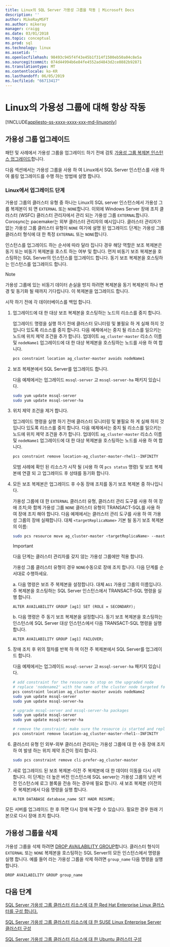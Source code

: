 ```yaml
---
title: Linux의 SQL Server 가용성 그룹을 작동 | Microsoft Docs
description: ''
author: MikeRayMSFT
ms.author: mikeray
manager: craigg
ms.date: 03/01/2018
ms.topic: conceptual
ms.prod: sql
ms.technology: linux
ms.assetid: ''
ms.openlocfilehash: 98493c945f4f43e45b1f314f1500eb50a04c8e5a
ms.sourcegitcommit: 074d44994b6e84fe4552ad4843d2ce0882b92871
ms.translationtype: MT
ms.contentlocale: ko-KR
ms.lasthandoff: 06/05/2019
ms.locfileid: "66713417"
---
```

# <a name="operate-always-on-availability-groups-on-linux"></a>Linux의 가용성 그룹에 대해 항상 작동

[!INCLUDE[appliesto-ss-xxxx-xxxx-xxx-md-linuxonly](../includes/appliesto-ss-xxxx-xxxx-xxx-md-linuxonly.md)]

## <a name="upgrade-availability-group"></a>가용성 그룹 업그레이드

패턴 및 사례에서 가용성 그룹을 업그레이드 하기 전에 검토 [가용성 그룹 복제본 인스턴스 업그레이드](../database-engine/availability-groups/windows/upgrading-always-on-availability-group-replica-instances.md)합니다.

다음 섹션에서는 가용성 그룹을 사용 하 여 Linux에서 SQL Server 인스턴스를 사용 하 여 롤링 업그레이드를 수행 하는 방법에 설명 합니다. 

### <a name="upgrade-steps-on-linux"></a>Linux에서 업그레이드 단계

가용성 그룹의 클러스터 유형 중 하나는 Linux의 SQL server 인스턴스에서 가용성 그룹 복제본이 되 면 `EXTERNAL` 또는 `NONE`합니다. 이외에 Windows Server 장애 조치 클러스터 (WSFC) 클러스터 관리자에서 관리 되는 가용성 그룹 `EXTERNAL`합니다. Corosync는 pacemaker는 외부 클러스터 관리자의 예시입니다. 클러스터 관리자가 없는 가용성 그룹 클러스터 유형이 `NONE` 여기에 설명 된 업그레이드 단계는 가용성 그룹 클러스터 형식에 대 한 특정 `EXTERNAL` 또는 `NONE`합니다.

인스턴스를 업그레이드 하는 순서에 따라 달라 집니다 경우 해당 역할은 보조 복제본은 동기 또는 비동기 복제본을 호스트 하는 여부 및 합니다. 먼저 비동기 보조 복제본을 호스팅하는 SQL Server의 인스턴스를 업그레이드 합니다. 동기 보조 복제본을 호스팅하는 인스턴스를 업그레이드 합니다. 

   >[!NOTE]
   >가용성 그룹에 있는 비동기 데이터 손실을 방지 하려면 복제본을 동기 복제본이 하나 변경 및 동기화 될 때까지 기다립니다. 이 복제본을 업그레이드 합니다.
   
시작 하기 전에 각 데이터베이스를 백업 합니다.

1. 업그레이드에 대 한 대상 보조 복제본을 호스팅하는 노드의 리소스를 중지 합니다.
   
   업그레이드 명령을 실행 하기 전에 클러스터 모니터링 및 불필요 하 게 실패 하지 것입니다 있도록 리소스를 중지 합니다. 다음 예제에서는 중지 될 리소스를 일으키는 노드에 위치 제약 조건을 추가 합니다. 업데이트 `ag_cluster-master` 리소스 이름 및 `nodeName1` 업그레이드에 대 한 대상 복제본을 호스팅하는 노드를 사용 하 여 합니다.

   ```bash
   pcs constraint location ag_cluster-master avoids nodeName1
   ```

1. 보조 복제본에서 SQL Server를 업그레이드 합니다.

   다음 예제에서는 업그레이드 `mssql-server` 고 `mssql-server-ha` 패키지 있습니다.

   ```bash
   sudo yum update mssql-server
   sudo yum update mssql-server-ha
   ```
1. 위치 제약 조건을 제거 합니다.

   업그레이드 명령을 실행 하기 전에 클러스터 모니터링 및 불필요 하 게 실패 하지 것입니다 있도록 리소스를 중지 합니다. 다음 예제에서는 중지 될 리소스를 일으키는 노드에 위치 제약 조건을 추가 합니다. 업데이트 `ag_cluster-master` 리소스 이름 및 `nodeName1` 업그레이드에 대 한 대상 복제본을 호스팅하는 노드를 사용 하 여 합니다.

   ```bash
   pcs constraint remove location-ag_cluster-master-rhel1--INFINITY
   ```
   모범 사례에 확인 된 리소스가 시작 될 (사용 하 여 `pcs status` 명령) 및 보조 복제본에 연결 되 고 업그레이드 후 상태를 동기화 합니다.

1. 모든 보조 복제본은 업그레이드 후 수동 장애 조치를 동기 보조 복제본 중 하나입니다.

   가용성 그룹에 대 한 `EXTERNAL` 클러스터 유형, 클러스터 관리 도구를 사용 하 여 장애 조치;와 함께 가용성 그룹 `NONE` 클러스터 유형이 TRANSACT-SQL를 사용 하 여 장애 조치 해야 합니다. 
   다음 예제에서는 클러스터 관리 도구를 사용 하 여 가용성 그룹의 장애 실패합니다. 대체 `<targetReplicaName>` 기본 될 동기 보조 복제본의 이름:

   ```bash
   sudo pcs resource move ag_cluster-master <targetReplicaName> --master  
   ``` 
   
   >[!IMPORTANT]
   >다음 단계는 클러스터 관리자를 갖지 않는 가용성 그룹에만 적용 합니다.

   가용성 그룹 클러스터 유형이 경우 `NONE`수동으로 장애 조치 합니다. 다음 단계를 순서대로 수행하세요.

      a. 다음 명령은 보조 주 복제본을 설정합니다. 대체 `AG1` 가용성 그룹의 이름입니다. 주 복제본을 호스팅하는 SQL Server 인스턴스에서 TRANSACT-SQL 명령을 실행 합니다.

      ```transact-sql
      ALTER AVAILABILITY GROUP [ag1] SET (ROLE = SECONDARY);
      ```

      b. 다음 명령은 주 동기 보조 복제본을 설정합니다. 동기 보조 복제본을 호스팅하는 인스턴스에 SQL Server 대상 인스턴스에서 다음 TRANSACT-SQL 명령을 실행 합니다.

      ```transact-sql
      ALTER AVAILABILITY GROUP [ag1] FAILOVER;
      ```

1. 장애 조치 후 위의 절차를 반복 하 여 이전 주 복제본에서 SQL Server를 업그레이드 합니다.

   다음 예제에서는 업그레이드 `mssql-server` 고 `mssql-server-ha` 패키지 있습니다.

   ```bash
   # add constraint for the resource to stop on the upgraded node
   # replace 'nodename2' with the name of the cluster node targeted for upgrade
   pcs constraint location ag_cluster-master avoids nodeName2
   sudo yum update mssql-server
   sudo yum update mssql-server-ha
   ```
   
   ```bash
   # upgrade mssql-server and mssql-server-ha packages
   sudo yum update mssql-server
   sudo yum update mssql-server-ha
   ```

   ```bash
   # remove the constraint; make sure the resource is started and replica is connected and synchronized
   pcs constraint remove location-ag_cluster-master-rhel1--INFINITY
   ```

1. 클러스터 유형 인 외부-외부 클러스터 관리자는 가용성 그룹에 대 한 수동 장애 조치 하 여 발생 하는 위치 제약 조건이 정리 합니다. 

   ```bash
   sudo pcs constraint remove cli-prefer-ag_cluster-master  
   ```

1. 새로 업그레이드 된 보조 복제본-이전 주 복제본에 대 한 데이터 이동을 다시 시작 합니다. 이 단계는 더 높은 버전 인스턴스에 SQL server는 가용성 그룹의 낮은 버전 인스턴스에 로그 블록을 전송 하는 경우에 필요 합니다. 새 보조 복제본 (이전의 주 복제본)에서 다음 명령을 실행 합니다.

   ```transact-sql
   ALTER DATABASE database_name SET HADR RESUME;
   ```

모든 서버를 업그레이드 한 후 하면 다시 장애 복구할 수 있습니다. 필요한 경우 원래 기본으로 다시 장애 조치 합니다. 

## <a name="drop-an-availability-group"></a>가용성 그룹을 삭제

가용성 그룹을 삭제 하려면 [DROP AVAILABILITY GROUP](../t-sql/statements/drop-availability-group-transact-sql.md)합니다. 클러스터 형식이 `EXTERNAL` 또는 `NONE` 복제본을 호스팅하는 SQL Server의 모든 인스턴스에서 명령을 실행 합니다. 예를 들어 라는 가용성 그룹을 삭제 하려면 `group_name` 다음 명령을 실행 합니다.

   ```transact-sql
   DROP AVAILABILITY GROUP group_name
   ```
 

## <a name="next-steps"></a>다음 단계

[SQL Server 가용성 그룹 클러스터 리소스에 대 한 Red Hat Enterprise Linux 클러스터를 구성 합니다.](sql-server-linux-availability-group-cluster-rhel.md)

[SQL Server 가용성 그룹 클러스터 리소스에 대 한 SUSE Linux Enterprise Server 클러스터 구성](sql-server-linux-availability-group-cluster-sles.md)

[SQL Server 가용성 그룹 클러스터 리소스에 대 한 Ubuntu 클러스터 구성](sql-server-linux-availability-group-cluster-ubuntu.md)
